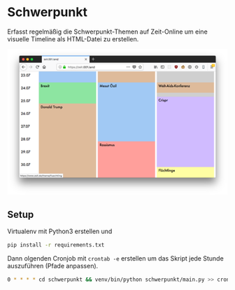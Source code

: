 # Schwerpunkt

Erfasst regelmäßig die Schwerpunkt-Themen auf Zeit-Online um eine visuelle 
Timeline als HTML-Datei zu erstellen.

![](screen.png)

## Setup

Virtualenv mit Python3 erstellen und

```bash
pip install -r requirements.txt
```

Dann olgenden Cronjob mit `crontab -e` erstellen um das Skript jede Stunde auszuführen 
(Pfade anpassen).

```bash
0 * * * * cd schwerpunkt && venv/bin/python schwerpunkt/main.py >> cron.log 2>&1
```
